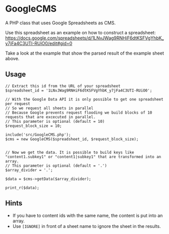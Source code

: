 GoogleCMS
===========

A PHP class that uses Google Spreadsheets as CMS.

Use this spreadsheet as an example on how to construct a spreadsheet:
https://docs.google.com/spreadsheets/d/1LNvJWag9RNHiF6dtKSFVgYhbK_y7jFa4C3UTI-RUiO0/edit#gid=0

Take a look at the example that show the parsed result of the example sheet above.

Usage
-----

```
// Extract this id from the URL of your spreadsheet
$spreadsheet_id = '1LNvJWag9RNHiF6dtKSFVgYhbK_y7jFa4C3UTI-RUiO0';

// With the Google Data API it is only possible to get one spreadsheet per request
// So we request all sheets in parallel
// Because Google prevents request flooding we build blocks of 10 requests that are excecuted in parallel.
// This parameter is optional (default = 10)
$request_block_size = 10;

include('src/GoogleCMS.php');
$cms = new GoogleCMS($spreadsheet_id, $request_block_size);


// Now we get the data. It is possible to build keys like "content1.subkey1" or "content1|subkey1" that are transformed into an array.
// This parameter is optional (default = '.')
$array_divider = '.';

$data = $cms->getData($array_divider);

print_r($data);
```

Hints
-----

* If you have to content ids with the same name, the content is put into an array.
* Use `[IGNORE]` in front of a sheet name to ignore the sheet in the results.
